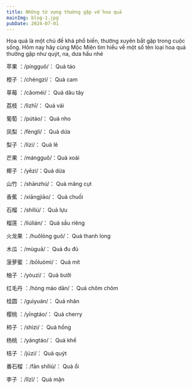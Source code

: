 ```yaml
---
title: Những từ vựng thường gặp về hoa quả
mainImg: blog-1.jpg
pubDate: 2024-07-01
---
```

Hoa quả là một chủ đề khá phổ biến, thường xuyên bắt gặp trong cuộc sống. Hôm nay hãy cùng Mộc Miên tìm hiểu về một số tên loại hoa quả thường gặp như quýt, na, dưa hấu nhé



苹果 ：/píngguǒ/： Quả táo



橙子 ：/chéngzi/： Quả cam



草莓 ：/cǎoméi/： Quả dâu tây



荔枝 ：/lìzhī/： Quả vải



葡萄 ：/pútáo/： Quả nho



凤梨 ：/fènglí/： Quả dứa



梨子 ：/lízi/： Quả lê



芒果 ：/mángguǒ/：Quả xoài



椰子 ：/yēzi/：Quả dừa



山竹 ：/shānzhú/： Quả măng cụt



香蕉 ：/xiāngjiāo/： Quả chuối



石榴 ：/shíliú/： Quả lựu



榴莲 ：/liúlián/： Quả sầu riêng



火龙果 ：/huǒlóng guǒ/： Quả thanh long



木瓜 ：/mùguā/： Quả đu đủ



菠萝蜜 ：/bōluómì/： Quả mít



柚子 ：/yòuzi/： Quả bưởi



红毛丹 ：/hóng máo dān/： Quả chôm chôm



桂圆 ：/guìyuán/： Quả nhãn



樱桃 ：/yīngtáo/： Quả cherry



柿子 ：/shìzi/： Quả hồng



杨桃 ：/yángtáo/： Quả khế



桔子 ：/júzi/： Quả quýt



番石榴 ：/fān shíliú/： Quả ổi



李子 ：/lǐzǐ/： Quả mận
